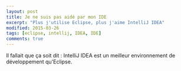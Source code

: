 ```yaml
---
layout: post
title: Je ne suis pas aidé par mon IDE
excerpt: "Plus j'utilise Eclipse, plus j'aime IntelliJ IDEA"
modified: 2015-03-26
tags: [eclipse, intellij, IDEA, IDE]
comments: true
---
```

Il fallait que ça soit dit : IntelliJ IDEA est un meilleur environnement de développement qu'Eclipse.